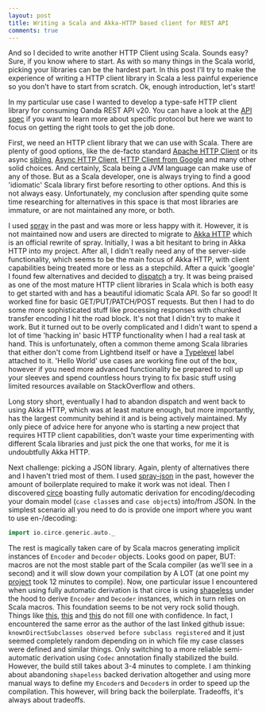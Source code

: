 ```yaml
---
layout: post
title: Writing a Scala and Akka-HTTP based client for REST API
comments: true
---
```


And so I decided to write another HTTP Client using Scala. Sounds easy? Sure, if you know where to start. As with so many things in the Scala world, picking your libraries can be the hardest part. In this post I'll try to make the experience of writing a HTTP client library in Scala a less painful experience so you don't have to start from scratch. Ok, enough introduction, let's start!

In my particular use case I wanted to develop a type-safe HTTP client library for consuming Oanda REST API v20. You can have a look at the [API spec](http://developer.oanda.com/rest-live-v20/introduction) if you want to learn more about specific protocol but here we want to focus on getting the right tools to get the job done.

First, we need an HTTP client library that we can use with Scala. There are plenty of good options, like the de-facto standard [Apache HTTP Client](http://hc.apache.org/httpcomponents-client-5.0.x/index.html) or its async [sibling](https://hc.apache.org/httpcomponents-asyncclient-4.1.x/index.html), [Async HTTP Client](https://github.com/AsyncHttpClient/async-http-client), [HTTP Client from Google](https://github.com/google/google-http-java-client) and many other solid choices. And certainly, Scala being a JVM language can make use of any of those. But as a Scala developer, one is always trying to find a good 'idiomatic' Scala library first before resorting to other options. And this is not always easy. Unfortunately, my conclusion after spending quite some time researching for alternatives in this space is that most libraries are immature, or are not maintained any more, or both.

I used [spray](http://spray.io) in the past and was more or less happy with it. However, it is not maintained now and users are directed to migrate to [Akka HTTP](http://doc.akka.io/docs/akka-http/current/scala.html) which is an official rewrite of spray. Initially, I was a bit hesitant to bring in Akka HTTP into my project. After all, I didn't really need any of the server-side functionality, which seems to be the main focus of Akka HTTP, with client capabilities being treated more or less as a stepchild. After a quick 'google' I found few alternatives and decided to [dispatch](https://github.com/dispatch/reboot) a try. It was being praised as one of the most mature HTTP client libraries in Scala which is both easy to get started with and has a beautiful idiomatic Scala API. So far so good! It worked fine for basic GET/PUT/PATCH/POST requests. But then I had to do some more sophisticated stuff like processing responses with chunked transfer encoding I hit the road block. It's not that I didn't try to make it work. But it turned out to be overly complicated and I didn't want to spend a lot of time 'hacking in' basic HTTP functionality when I had a real task at hand. This is unfortunately, often a common theme among Scala libraries that either don't come from Lightbend itself or have a [Typelevel](http://typelevel.org) label attached to it. 'Hello World' use cases are working fine out of the box, however if you need more advanced functionality be prepared to roll up your sleeves and spend countless hours trying to fix basic stuff using limited resources available on StackOverflow and others.

Long story short, eventually I had to abandon dispatch and went back to using Akka HTTP, which was at least mature enough, but more importantly, has the largest community behind it and is being actively maintained. My only piece of advice here for anyone who is starting a new project that requires HTTP client capabilities, don't waste your time experimenting with different Scala libraries and just pick the one that works, for me it is undoubtfully Akka HTTP.

Next challenge: picking a JSON library. Again, plenty of alternatives there and I haven't tried most of them. I used [spray-json](https://github.com/spray/spray-json) in the past, however the amount of boilerplate required to make it work was not ideal. Then I discovered [circe](https://github.com/circe/circe) boasting fully automatic derivation for encoding/decoding your domain model (`case class`es and `case object`s) into/from JSON. In the simplest scenario all you need to do is provide one import where you want to use en-/decoding:

```scala
import io.circe.generic.auto._
```

The rest is magically taken care of by Scala macros generating implicit instances of `Encoder` and `Decoder` objects. Looks good on paper, BUT: macros are not the most stable part of the Scala compiler (as we'll see in a second) and it will slow down your compilation by A LOT (at one point my [project](https://github.com/msilb/scalanda-v20) took 12 minutes to compile). Now, one particular issue I encountered when using fully automatic derivation is that circe is using [shapeless](https://github.com/milessabin/shapeless) under the hood to derive `Encoder` and `Decoder` instances, which in turn relies on Scala macros. This foundation seems to be not very rock solid though. Things like [this](https://issues.scala-lang.org/browse/SI-7046), [this](https://issues.scala-lang.org/browse/SI-7567) and [this](https://github.com/lloydmeta/enumeratum/issues/90) do not fill one with confidence. In fact, I encountered the same error as the author of the last linked github issue: `knownDirectSubclasses observed before subclass registered` and it just seemed completely random depending on in which file my case classes were defined and similar things. Only switching to a more reliable semi-automatic derivation using `Codec` annotation finally stabilized the build. However, the build still takes about 3-4 minutes to complete. I am thinking about abandoning `shapeless` backed derivation altogether and using more manual ways to define my `Encoder`s and `Decoder`s in order to speed up the compilation. This however, will bring back the boilerplate. Tradeoffs, it's always about tradeoffs.
